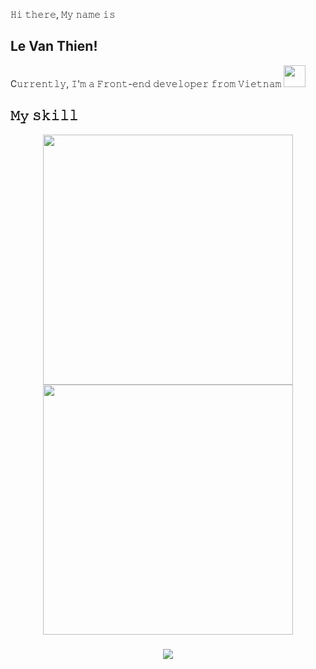 𝙷𝚒 𝚝𝚑𝚎𝚛𝚎, 𝙼𝚢 𝚗𝚊𝚖𝚎 𝚒𝚜 

## Le Van Thien!
<p>C𝚞𝚛𝚛𝚎𝚗𝚝𝚕𝚢, 𝙸'𝚖 𝚊 𝙵𝚛𝚘𝚗𝚝-𝚎𝚗𝚍 𝚍𝚎𝚟𝚎𝚕𝚘𝚙𝚎𝚛 𝚏𝚛𝚘𝚖 𝚅𝚒𝚎𝚝𝚗𝚊𝚖 <img width="35" src="https://1.bp.blogspot.com/-PB1l0aJwXmA/YEpAVjiVM1I/AAAAAAAA5JI/flVFLSBlMOAAH0WvN-oKZmJRRixnouqvQCLcBGAsYHQ/s0/Flag_of_Vietnam.gif"/></p>

## 𝙼𝚢 𝚜𝚔𝚒𝚕𝚕
<!-- 
[![Vue Badge](https://img.shields.io/badge/Vue.js-35495E?style=for-the-badge&logo=vue.js&logoColor=4FC08D)](#)[![React Badge](https://img.shields.io/badge/React-20232A?style=for-the-badge&logo=react&logoColor=61DAFB)](#)[![TypeScript Badge](https://img.shields.io/badge/TypeScript-007ACC?style=for-the-badge&logo=typescript&logoColor=white)](#)[![Tailwind Badge](https://img.shields.io/badge/Tailwind_CSS-38B2AC?style=for-the-badge&logo=tailwind-css&logoColor=white)](#)[![Javascript Badge](https://img.shields.io/badge/JavaScript-F7DF1E?style=for-the-badge&logo=javascript&logoColor=black)](#)[![HTML Badge](https://img.shields.io/badge/HTML5-E34F26?style=for-the-badge&logo=html5&logoColor=white)](#)[![SASS Badge](https://img.shields.io/badge/Sass-CC6699?style=for-the-badge&logo=sass&logoColor=white)](#)<img src="https://media2.giphy.com/media/12kSpsUT4J8Dzq/giphy.gif?cid=ecf05e47k81d32s2o0d2j8kkzw4ej5eqvet7zvoo7d2srogp&rid=giphy.gif&ct=s" width="45px" alt="Nyan_Cat_animated"> -->

<div align="center">
<img src = "https://github-readme-stats.vercel.app/api?username=thien0110&show_icons=true&theme=bear" width = 400>
<img src = "https://github-readme-streak-stats.herokuapp.com?user=thien0110&theme=dark&hide_border=true" width = 400>
</div>
<h3 align=center>        
<img src="https://visitor-badge.glitch.me/badge?page_id=thien0110.thien0110" />
</h3>
